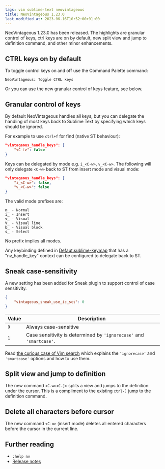 ```yaml
---
tags: vim sublime-text neovintageous
title: NeoVintageous 1.23.0
last_modified_at: 2023-06-16T10:52:00+01:00
---
```


NeoVintageous 1.23.0 has been released. The highlights are granular control of keys, ctrl keys are on by default, new split view and jump to definition command, and other minor enhancements.

## CTRL keys on by default

To toggle control keys on and off use the Command Palette command:

```console
NeoVintageous: Toggle CTRL keys
```

Or you can use the new granular control of keys feature, see below.

## Granular control of keys

By default NeoVintageous handles all keys, but you can delegate the handling of most keys back to Sublime Text by specifying which keys should be ignored. 

For example to use `ctrl+f` for find (native ST behaviour):

```json
"vintageous_handle_keys": {
    "<C-f>": false
}
```

Keys can be delegated by mode e.g. `i_<C-w>`, `v_<C-w>`. The following
will only delegate `<C-w>` back to ST from insert mode and visual mode:

```json
"vintageous_handle_keys": {
    "i_<C-w>": false,
    "v_<C-w>": false
}
```

The valid mode prefixes are:

    n_ - Normal
    i_ - Insert
    v_ - Visual
    V_ - Visual line
    b_ - Visual block
    s_ - Select

No prefix implies all modes.

Any keybinding defined in [Defaut.sublime-keymap](https://github.com/NeoVintageous/NeoVintageous/blob/master/Default.sublime-keymap) that has a "nv_handle_key" context can be configured to delegate back to ST.

## Sneak case-sensitivity

A new setting has been added for Sneak plugin to support control of case sensitivity.

```json
{
    "vintageous_sneak_use_ic_scs": 0
}
```

Value | Description
----- | -----------
`0` | Always case-sensitive
`1` | Case sensitivity is determined by `'ignorecase'` and `'smartcase'`.

Read [the curious case of Vim search](/2020/12/11/the-curious-case-of-vim-search/) which explains the `'ignorecase'` and `'smartcase'` options and how to use them.

## Split view and jump to definition

The new command `<C-w><C-]>` splits a view and jumps to the definition under the cursor. This is a compliment to the existing `ctrl-]` jump to the definition command.

## Delete all characters before cursor

The new command `<C-u>` (insert mode) deletes all entered characters before the cursor in the current line.

## Further reading

* `:help nv`
* [Release notes](https://github.com/NeoVintageous/NeoVintageous/releases/tag/1.23.0)

